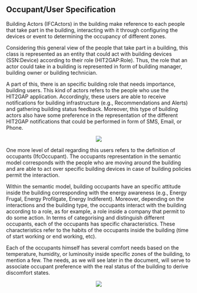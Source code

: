 ## Occupant/User Specification

Building Actors (IFCActors) in the building make reference to each people that take part in the building, interacting with it through configuring the devices or event to determining the occupancy of different zones.

Considering this general view of the people that take part in a building, this class is represented as an entity that could act with building devices (SSN:Device) according to their role (HIT2GAP:Role). Thus, the role that an actor could take in a building is represented in form of building manager, building owner or building technician.

A part of this, there is an specific building role that needs importance, building users. This kind of actors refers to the people who use the HIT2GAP application. Accordingly, these users are able to receive notifications for building infrastructure (e.g., Recommendations and Alerts) and gathering building status feedback. Moreover, this type of building actors also have some preference in the representation of the different HIT2GAP notifications that could be performed in form of SMS, Email, or Phone.

<div style="text-align:center">
<img src="http://www.plantuml.com/plantuml/png/ZLBHJjim57ttLrZQ0qnQGUAnGfL2Ircb5H3jj8TfGgvpavWwlf7j0DN6ly-EbpgXATgZppdttdEkhzaALJ7DIiebCuR-9fGcMkFB52LgEcDwUoLhQD4vAdl0N36-pJNMAWtKDv4NjkLGfw1ZoOs67NaZPZ_MMD20TbV1z7sV7mKmsv4s3XDhjTZK5g8Lwfg28YGaM6GyuTR1bvUB-NGoQIA9bBwQT6nShShTMx4IkiXRf_gEyxfYohODV3tBWpp5UYDzhXoKozLlAaK6nkuazE4dtAnTlC5ntmrueryNwukRvDxFYjmjMf49pgn0TKpp01LgUvpbM9REwOSzvW3fngt-69z861WHk1ay2mwENArktyr62KUAbaovVVhSfuilg7aXqizqI7Ztelv7jWPUAC45KnzfIJoCFwDHi_azD1fD6iDZMWXxaRFgiM360x78IqBQSQjXt1f2cg1dPpy_XR6_sdY7H1Fd48xsIJW7RwzpXuISdv0P6Av5rVmZPl7Fc4h_7O6_gvDpGk9t-Zw18_rRyaJpgmDu_sQ28vzzYIcJmkxYYYeD6MX3MgONQhLS3HFN9HDocBelK0698xlczalNm44yWucoDl1Umb5nqChy1G00"/>
</div>

One more level of detail regarding this users refers to the definition of occupants (IfcOccupant). The occupants representation in the semantic model corresponds with the people who are moving around the building and are able to act over specific building devices in case of building policies permit the interaction.

Within the semantic model, building occupants have an specific attitude inside the building corresponding with the energy awareness (e.g., Energy Frugal, Energy Profilgate, Energy Indiferent). Moreover, depending on the interactions and the building type, the occupants interact with the building according to a role, as for example, a role inside a company that permit to do some action. In terms of categorising and distinguish different occupants, each of the occupants has specific characteristics. These characteristics refer to the habits of the occupants inside the building (time of start working or end working, etc).

Each of the occupants himself has several comfort needs based on the temperature, humidity, or luminosity inside specific zones of the building, to mention a few. The needs, as we will see later in the document, will serve to associate occupant preference with the real status of the building to derive discomfort states.

<div style="text-align:center">
    <img src="http://www.plantuml.com/plantuml/png/VPBTRi8m38Nl-nHv0MvsYIOawCQ6D6q8aBWEhKapqgHpd6tLjdUVeIhqXt9PdsEVpt7zGTj2ein5OgJtuYSIOehelc9d78e7YOUP2L1NvyvIJvd9vA3G1PjMqejM6TMQmnJmqlA4K4P_aJ_7UW84HsK1SNVEDWD93Uk9S4g4UXS8BYY2XuADecg3nJvvIv9GI4lY_dunZoUJur9IWVZswJXrOMUEP0eiavrgdaTQnJMZz-2fDD0klxlTXW6RnRywhivYBaqX1SvyNcpkdgRBOsxFjdAcO-bxuepNJVXTj2UT-BPTy8j9fAt3mqRd5TE393X-iCXBNPVEAQy0gHz2M9TyZvpLzVgrhJnQG5NECIXfXhehpnBTtcZ5mRTz2vloSoESxjJnzL_rTpHgCToqN11ksYu4KHGr_vlHQDAws5XackwKBCQPz4rXiAjpmwi3EfxUhDEbMfsno_SEQGKVGIFa3Eu72Ug5nrUIQwtNNDt_tA8jqp6YtshAUkPfGjhP1c41o7YvhuH1iXbaybExWAtTpjL_">
</div>
